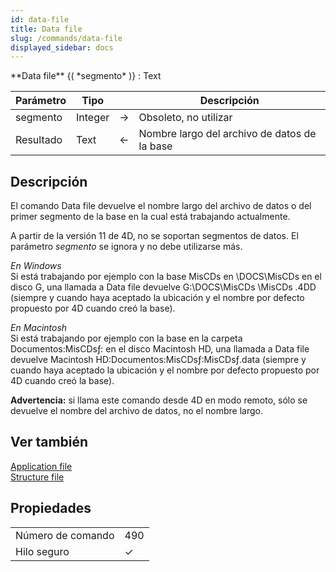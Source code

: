 ```yaml
---
id: data-file
title: Data file
slug: /commands/data-file
displayed_sidebar: docs
---
```


<!--REF #_command_.Data file.Syntax-->**Data file** {( *segmento* )} : Text<!-- END REF-->
<!--REF #_command_.Data file.Params-->
| Parámetro | Tipo |  | Descripción |
| --- | --- | --- | --- |
| segmento | Integer | &#8594;  | Obsoleto, no utilizar |
| Resultado | Text | &#8592; | Nombre largo del archivo de datos de la base |

<!-- END REF-->

## Descripción 

<!--REF #_command_.Data file.Summary-->El comando Data file devuelve el nombre largo del archivo de datos o del primer segmento de la base en la cual está trabajando actualmente.<!-- END REF-->

A partir de la versión 11 de 4D, no se soportan segmentos de datos. El parámetro *segmento* se ignora y no debe utilizarse más.

*En Windows*  
Si está trabajando por ejemplo con la base MisCDs en \\DOCS\\MisCDs en el disco G, una llamada a Data file devuelve G:\\DOCS\\MisCDs \\MisCDs .4DD (siempre y cuando haya aceptado la ubicación y el nombre por defecto propuesto por 4D cuando creó la base).

*En Macintosh*  
Si está trabajando por ejemplo con la base en la carpeta Documentos:MisCDsƒ: en el disco Macintosh HD, una llamada a Data file devuelve Macintosh HD:Documentos:MisCDsƒ:MisCDsƒ.data (siempre y cuando haya aceptado la ubicación y el nombre por defecto propuesto por 4D cuando creó la base).

**Advertencia:** si llama este comando desde 4D en modo remoto, sólo se devuelve el nombre del archivo de datos, no el nombre largo.

## Ver también 

[Application file](application-file.md)  
[Structure file](structure-file.md)  

## Propiedades

|  |  |
| --- | --- |
| Número de comando | 490 |
| Hilo seguro | &check; |



